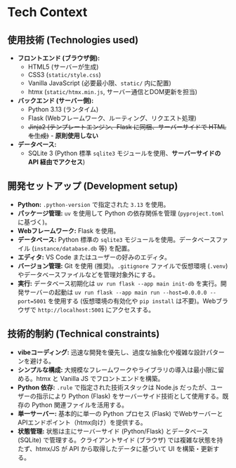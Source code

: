 # Tech Context

## 使用技術 (Technologies used)

*   **フロントエンド (ブラウザ側):**
    *   HTML5 (サーバーが生成)
    *   CSS3 (`static/style.css`)
    *   Vanilla JavaScript (必要最小限、`static/` 内に配置)
    *   htmx (`static/htmx.min.js`, サーバー通信とDOM更新を担当)
*   **バックエンド (サーバー側):**
    *   Python 3.13 (ランタイム)
    *   Flask (Webフレームワーク、ルーティング、リクエスト処理)
    *   ~~Jinja2 (テンプレートエンジン、Flask に同梱、サーバーサイドで HTML を生成)~~ - **原則使用しない**
*   **データベース:**
    *   SQLite 3 (Python 標準 `sqlite3` モジュールを使用、**サーバーサイドの API 経由でアクセス**)

## 開発セットアップ (Development setup)

*   **Python:** `.python-version` で指定された `3.13` を使用。
*   **パッケージ管理:** `uv` を使用して Python の依存関係を管理 (`pyproject.toml` に基づく)。
*   **Webフレームワーク:** Flask を使用。
*   **データベース:** Python 標準の `sqlite3` モジュールを使用。データベースファイル (`instance/database.db` 等) を配置。
*   **エディタ:** VS Code またはユーザーの好みのエディタ。
*   **バージョン管理:** Git を使用 (推奨)。`.gitignore` ファイルで仮想環境 (`.venv`) やデータベースファイルなどを管理対象外にする。
*   **実行:** データベース初期化は `uv run flask --app main init-db` を実行。開発サーバーの起動は `uv run flask --app main run --host=0.0.0.0 --port=5001` を使用する (仮想環境の有効化や `pip install` は不要)。Webブラウザで `http://localhost:5001` にアクセスする。

## 技術的制約 (Technical constraints)

*   **vibeコーディング:** 迅速な開発を優先し、過度な抽象化や複雑な設計パターンを避ける。
*   **シンプルな構成:** 大規模なフレームワークやライブラリの導入は最小限に留める。htmx と Vanilla JS でフロントエンドを構築。
*   **Python 依存:** `.rule` で指定された技術スタックは Node.js だったが、ユーザーの指示により Python (Flask) をサーバーサイド技術として使用する。既存の Python 関連ファイルを活用する。
*   **単一サーバー:** 基本的に単一の Python プロセス (Flask) でWebサーバーとAPIエンドポイント（htmx向け）を提供する。
*   **状態管理:** 状態は主にサーバーサイド (Python/Flask) とデータベース (SQLite) で管理する。クライアントサイド (ブラウザ) では複雑な状態を持たず、htmx/JS が API から取得したデータに基づいて UI を構築・更新する。
